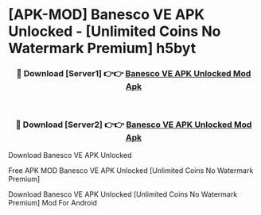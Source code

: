 # [APK-MOD] Banesco VE APK Unlocked - [Unlimited Coins No Watermark Premium] h5byt



<div align="center">
<h3>🔴 Download [Server1] 👉👉 <a href="https://momento.my/?title=Banesco_VE_APK_Unlocked">Banesco VE APK Unlocked Mod Apk</a></h3><br>

<h3>🔴 Download [Server2] 👉👉 <a href="https://momento.my/?title=Banesco_VE_APK_Unlocked">Banesco VE APK Unlocked Mod Apk</a></h3>
</div>



Download Banesco VE APK Unlocked 

Free APK MOD Banesco VE APK Unlocked [Unlimited Coins No Watermark Premium]

Download Banesco VE APK Unlocked [Unlimited Coins No Watermark Premium] Mod For Android

